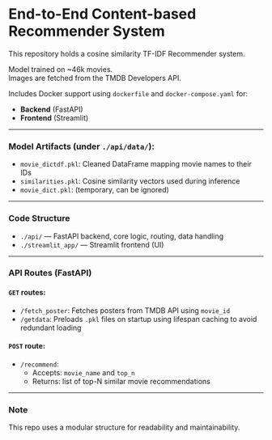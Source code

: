 # End-to-End Content-based Recommender System

This repository holds a cosine similarity TF-IDF Recommender system.

Model trained on ~46k movies.  
Images are fetched from the TMDB Developers API.

Includes Docker support using `dockerfile` and `docker-compose.yaml` for:

- **Backend** (FastAPI)
- **Frontend** (Streamlit)

---

###  Model Artifacts (under `./api/data/`):

- `movie_dictdf.pkl`: Cleaned DataFrame mapping movie names to their IDs
- `similarities.pkl`: Cosine similarity vectors used during inference
- `movie_dict.pkl`: (temporary, can be ignored)

---

###  Code Structure

- `./api/` — FastAPI backend, core logic, routing, data handling
- `./streamlit_app/` — Streamlit frontend (UI)

---

###  API Routes (FastAPI)

#### `GET` routes:

- `/fetch_poster`: Fetches posters from TMDB API using `movie_id`
- `/getdata`: Preloads `.pkl` files on startup using lifespan caching to avoid redundant loading

#### `POST` route:

- `/recommend`: 
    - Accepts: `movie_name` and `top_n`
    - Returns: list of top-N similar movie recommendations

---

###  Note

This repo uses a modular structure for readability and maintainability.

